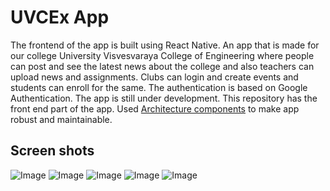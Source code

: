 # UVCEx App

The frontend of the app is built using React Native.
An app that is made for our college University Visvesvaraya College of Engineering where people can post and see the latest news
about the college and also teachers can upload news and assignments. Clubs can login and create events and students can enroll for
the same.
The authentication is based on Google Authentication.
The app is still under development.
This repository has the front end part of the app.
Used  [Architecture components](https://developer.android.com/topic/libraries/architecture/)  to make app robust and maintainable.


## Screen shots

![Image](/assets/login.jpg)
![Image](/assets/home.jpg)
![Image](/assets/trending.jpg)
![Image](/assets/details.jpg)
![Image](/assets/profile.jpg)
